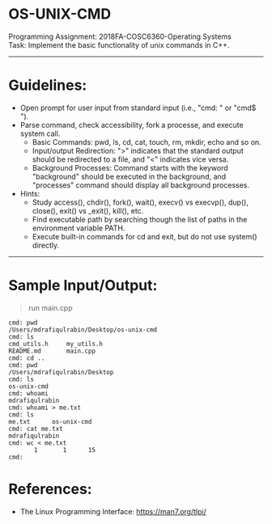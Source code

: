 # OS-UNIX-CMD
Programming Assignment: 2018FA-COSC6360-Operating Systems \
Task: Implement the basic functionality of unix commands in C++.

- - -

# Guidelines:

- Open prompt for user input from standard input (i.e., "cmd: " or "cmd$ ").
- Parse command, check accessibility, fork a processe, and execute system call.
  - Basic Commands: pwd, ls, cd, cat, touch, rm, mkdir, echo and so on.
  - Input/output Redirection: ">" indicates that the standard output should be redirected to a file, and "<" indicates vice versa.
  - Background Processes: Command starts with the keyword "background" should be executed in the background, and "processes" command should display all background processes.
- Hints:
  - Study access(), chdir(), fork(), wait(), execv() vs execvp(), dup(), close(), exit() vs \_exit(), kill(), etc.
  - Find executable path by searching though the list of paths in the environment variable PATH.
  - Execute built-in commands for cd and exit, but do not use system() directly.

- - -

# Sample Input/Output:

> run main.cpp

```
cmd: pwd
/Users/mdrafiqulrabin/Desktop/os-unix-cmd
cmd: ls
cmd_utils.h		my_utils.h
README.md		main.cpp
cmd: cd ..
cmd: pwd
/Users/mdrafiqulrabin/Desktop
cmd: ls
os-unix-cmd
cmd: whoami
mdrafiqulrabin
cmd: whoami > me.txt
cmd: ls
me.txt		os-unix-cmd
cmd: cat me.txt
mdrafiqulrabin
cmd: wc < me.txt
       1       1      15
cmd: 
```

# References:

- The Linux Programming Interface: https://man7.org/tlpi/
